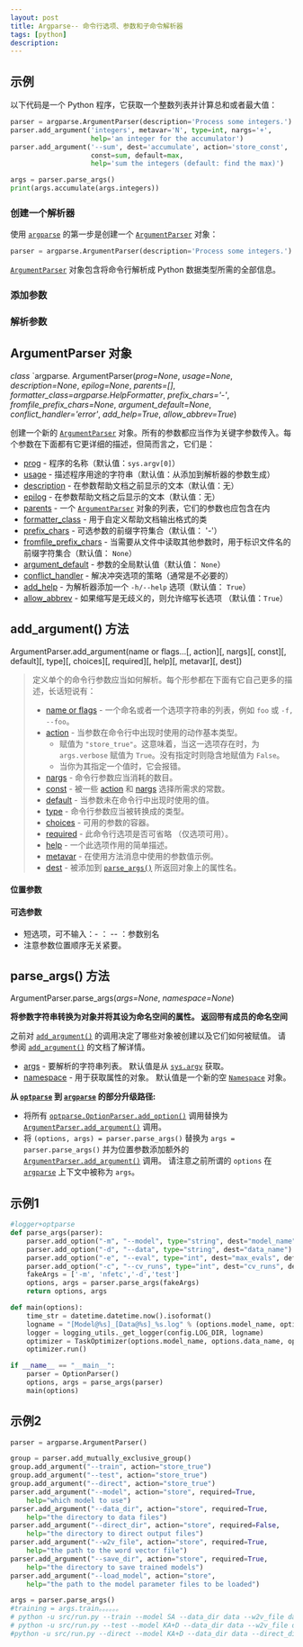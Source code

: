 ```yaml
---
layout: post
title: Argparse-- 命令行选项、参数和子命令解析器
tags: [python]
description: 
---
```


## 示例

以下代码是一个 Python 程序，它获取一个整数列表并计算总和或者最大值：

```python
parser = argparse.ArgumentParser(description='Process some integers.')
parser.add_argument('integers', metavar='N', type=int, nargs='+',
                    help='an integer for the accumulator')
parser.add_argument('--sum', dest='accumulate', action='store_const',
                    const=sum, default=max,
                    help='sum the integers (default: find the max)')

args = parser.parse_args()
print(args.accumulate(args.integers))
```

### 创建一个解析器

使用 [`argparse`](https://docs.python.org/zh-cn/3.8/library/argparse.html?highlight=parse_args#module-argparse) 的第一步是创建一个 [`ArgumentParser`](https://docs.python.org/zh-cn/3.8/library/argparse.html?highlight=parse_args#argparse.ArgumentParser) 对象：

```python
parser = argparse.ArgumentParser(description='Process some integers.')
```

[`ArgumentParser`](https://docs.python.org/zh-cn/3.8/library/argparse.html?highlight=parse_args#argparse.ArgumentParser) 对象包含将命令行解析成 Python 数据类型所需的全部信息。

### 添加参数

### 解析参数

## ArgumentParser 对象

*class* `argparse. ArgumentParser(*prog=None*, *usage=None*, *description=None*, *epilog=None*, *parents=[]*, *formatter_class=argparse.HelpFormatter*, *prefix_chars='-'*, *fromfile_prefix_chars=None*, *argument_default=None*, *conflict_handler='error'*, *add_help=True*, *allow_abbrev=True*)

创建一个新的 [`ArgumentParser`](https://docs.python.org/zh-cn/3.8/library/argparse.html?highlight=parse_args#argparse.ArgumentParser) 对象。所有的参数都应当作为关键字参数传入。每个参数在下面都有它更详细的描述，但简而言之，它们是：

- [prog](https://docs.python.org/zh-cn/3.8/library/argparse.html?highlight=parse_args#prog) - 程序的名称（默认值：`sys.argv[0]`）
- [usage](https://docs.python.org/zh-cn/3.8/library/argparse.html?highlight=parse_args#usage) - 描述程序用途的字符串（默认值：从添加到解析器的参数生成）
- [description](https://docs.python.org/zh-cn/3.8/library/argparse.html?highlight=parse_args#description) - 在参数帮助文档之前显示的文本（默认值：无）
- [epilog](https://docs.python.org/zh-cn/3.8/library/argparse.html?highlight=parse_args#epilog) - 在参数帮助文档之后显示的文本（默认值：无）
- [parents](https://docs.python.org/zh-cn/3.8/library/argparse.html?highlight=parse_args#parents) - 一个 [`ArgumentParser`](https://docs.python.org/zh-cn/3.8/library/argparse.html?highlight=parse_args#argparse.ArgumentParser) 对象的列表，它们的参数也应包含在内
- [formatter_class](https://docs.python.org/zh-cn/3.8/library/argparse.html?highlight=parse_args#formatter-class) - 用于自定义帮助文档输出格式的类
- [prefix_chars](https://docs.python.org/zh-cn/3.8/library/argparse.html?highlight=parse_args#prefix-chars) - 可选参数的前缀字符集合（默认值： '-'）
- [fromfile_prefix_chars](https://docs.python.org/zh-cn/3.8/library/argparse.html?highlight=parse_args#fromfile-prefix-chars) - 当需要从文件中读取其他参数时，用于标识文件名的前缀字符集合（默认值： `None`）
- [argument_default](https://docs.python.org/zh-cn/3.8/library/argparse.html?highlight=parse_args#argument-default) - 参数的全局默认值（默认值： `None`）
- [conflict_handler](https://docs.python.org/zh-cn/3.8/library/argparse.html?highlight=parse_args#conflict-handler) - 解决冲突选项的策略（通常是不必要的）
- [add_help](https://docs.python.org/zh-cn/3.8/library/argparse.html?highlight=parse_args#add-help) - 为解析器添加一个 `-h/--help` 选项（默认值： `True`）
- [allow_abbrev](https://docs.python.org/zh-cn/3.8/library/argparse.html?highlight=parse_args#allow-abbrev) - 如果缩写是无歧义的，则允许缩写长选项 （默认值：`True`）

## add_argument() 方法

ArgumentParser.add_argument(name or flags...[, action][, nargs][, const][, default][, type][, choices][, required][, help][, metavar][, dest])

> 定义单个的命令行参数应当如何解析。每个形参都在下面有它自己更多的描述，长话短说有：
>
> - [name or flags](https://docs.python.org/zh-cn/3.8/library/argparse.html?highlight=parse_args#name-or-flags) - 一个命名或者一个选项字符串的列表，例如 `foo` 或 `-f, --foo`。
> - [action](https://docs.python.org/zh-cn/3.8/library/argparse.html?highlight=parse_args#action) - 当参数在命令行中出现时使用的动作基本类型。
>   - 赋值为 `"store_true"`。这意味着，当这一选项存在时，为 `args.verbose` 赋值为 `True`。没有指定时则隐含地赋值为 `False`。
>   - 当你为其指定一个值时，它会报错。
> - [nargs](https://docs.python.org/zh-cn/3.8/library/argparse.html?highlight=parse_args#nargs) - 命令行参数应当消耗的数目。
> - [const](https://docs.python.org/zh-cn/3.8/library/argparse.html?highlight=parse_args#const) - 被一些 [action](https://docs.python.org/zh-cn/3.8/library/argparse.html?highlight=parse_args#action) 和 [nargs](https://docs.python.org/zh-cn/3.8/library/argparse.html?highlight=parse_args#nargs) 选择所需求的常数。
> - [default](https://docs.python.org/zh-cn/3.8/library/argparse.html?highlight=parse_args#default) - 当参数未在命令行中出现时使用的值。
> - [type](https://docs.python.org/zh-cn/3.8/library/argparse.html?highlight=parse_args#type) - 命令行参数应当被转换成的类型。
> - [choices](https://docs.python.org/zh-cn/3.8/library/argparse.html?highlight=parse_args#choices) - 可用的参数的容器。
> - [required](https://docs.python.org/zh-cn/3.8/library/argparse.html?highlight=parse_args#required) - 此命令行选项是否可省略 （仅选项可用）。
> - [help](https://docs.python.org/zh-cn/3.8/library/argparse.html?highlight=parse_args#help) - 一个此选项作用的简单描述。
> - [metavar](https://docs.python.org/zh-cn/3.8/library/argparse.html?highlight=parse_args#metavar) - 在使用方法消息中使用的参数值示例。
> - [dest](https://docs.python.org/zh-cn/3.8/library/argparse.html?highlight=parse_args#dest) - 被添加到 [`parse_args()`](https://docs.python.org/zh-cn/3.8/library/argparse.html?highlight=parse_args#argparse.ArgumentParser.parse_args) 所返回对象上的属性名。

#### 位置参数

#### 可选参数

- 短选项，可不输入：\- ：   \-- ：参数别名
- 注意参数位置顺序无关紧要。



## parse_args() 方法

ArgumentParser.parse_args(*args=None*, *namespace=None*)

**将参数字符串转换为对象并将其设为命名空间的属性。 返回带有成员的命名空间**

之前对 [`add_argument()`](https://docs.python.org/zh-cn/3.8/library/argparse.html?highlight=parse_args#argparse.ArgumentParser.add_argument) 的调用决定了哪些对象被创建以及它们如何被赋值。 请参阅 [`add_argument()`](https://docs.python.org/zh-cn/3.8/library/argparse.html?highlight=parse_args#argparse.ArgumentParser.add_argument) 的文档了解详情。

- [args](https://docs.python.org/zh-cn/3.8/library/argparse.html?highlight=parse_args#args) - 要解析的字符串列表。 默认值是从 [`sys.argv`](https://docs.python.org/zh-cn/3.8/library/sys.html#sys.argv) 获取。
- [namespace](https://docs.python.org/zh-cn/3.8/library/argparse.html?highlight=parse_args#namespace) - 用于获取属性的对象。 默认值是一个新的空 [`Namespace`](https://docs.python.org/zh-cn/3.8/library/argparse.html?highlight=parse_args#argparse.Namespace) 对象。

**从 [`optparse`](https://docs.python.org/zh-cn/3.8/library/optparse.html#module-optparse) 到 [`argparse`](https://docs.python.org/zh-cn/3.8/library/argparse.html?highlight=parse_args#module-argparse) 的部分升级路径:**

- 将所有 [`optparse.OptionParser.add_option()`](https://docs.python.org/zh-cn/3.8/library/optparse.html#optparse.OptionParser.add_option) 调用替换为 [`ArgumentParser.add_argument()`](https://docs.python.org/zh-cn/3.8/library/argparse.html?highlight=parse_args#argparse.ArgumentParser.add_argument) 调用。
- 将 `(options, args) = parser.parse_args()` 替换为 `args = parser.parse_args()` 并为位置参数添加额外的 [`ArgumentParser.add_argument()`](https://docs.python.org/zh-cn/3.8/library/argparse.html?highlight=parse_args#argparse.ArgumentParser.add_argument) 调用。 请注意之前所谓的 `options` 在 [`argparse`](https://docs.python.org/zh-cn/3.8/library/argparse.html?highlight=parse_args#module-argparse) 上下文中被称为 `args`。

## 示例1

```python
#logger+optparse
def parse_args(parser):
    parser.add_option("-m", "--model", type="string", dest="model_name")
    parser.add_option("-d", "--data", type="string", dest="data_name")
    parser.add_option("-e", "--eval", type="int", dest="max_evals", default=100)
    parser.add_option("-c", "--cv_runs", type="int", dest="cv_runs", default=3)
    fakeArgs = ['-m', 'nfetc','-d','test']
    options, args = parser.parse_args(fakeArgs)
    return options, args

def main(options):
    time_str = datetime.datetime.now().isoformat()
    logname = "[Model@%s]_[Data@%s]_%s.log" % (options.model_name, options.data_name, time_str)
    logger = logging_utils._get_logger(config.LOG_DIR, logname)
    optimizer = TaskOptimizer(options.model_name, options.data_name, options.cv_runs, options.max_evals, logger)
    optimizer.run()

if __name__ == "__main__":
    parser = OptionParser()
    options, args = parse_args(parser)
    main(options)
```

##  示例2

```python
parser = argparse.ArgumentParser()

group = parser.add_mutually_exclusive_group()
group.add_argument("--train", action="store_true")
group.add_argument("--test", action="store_true")
group.add_argument("--direct", action="store_true")
parser.add_argument("--model", action="store", required=True,
    help="which model to use")
parser.add_argument("--data_dir", action="store", required=True,
    help="the directory to data files")
parser.add_argument("--direct_dir", action="store", required=False,
    help="the directory to direct output files")
parser.add_argument("--w2v_file", action="store", required=True,
    help="the path to the word vector file")
parser.add_argument("--save_dir", action="store", required=True,
    help="the directory to save trained models")
parser.add_argument("--load_model", action="store",
    help="the path to the model parameter files to be loaded")

args = parser.parse_args()
#training = args.train。。。。。。
# python -u src/run.py --train --model SA --data_dir data --w2v_file data/glove.840B.300d.txt --save_dir $para_dir
# python -u src/run.py --test --model KA+D --data_dir data --w2v_file data/glove.840B.300d.txt --save_dir $para_dir --load_model paper_parameter/ka+d/model
#python -u src/run.py --direct --model KA+D --data_dir data --direct_dir direct --w2v_file data/glove.840B.300d.txt --save_dir $para_dir --load_model paper_parameter/ka+d/model

```

